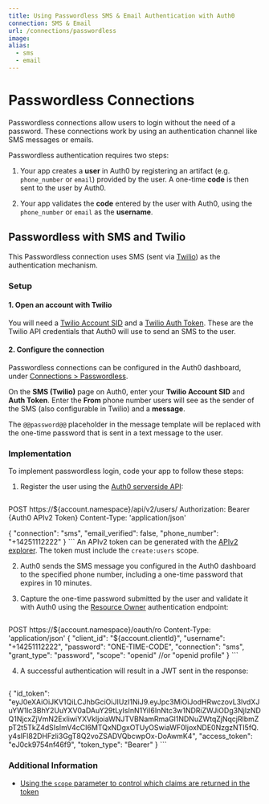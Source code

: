 ```yaml
---
title: Using Passwordless SMS & Email Authentication with Auth0
connection: SMS & Email
url: /connections/passwordless
image:
alias:
  - sms
  - email
---
```


# Passwordless Connections

Passwordless connections allow users to login without the need of a password. These connections work by using an authentication channel like SMS messages or emails.

Passwordless authentication requires two steps:

1. Your app creates a **user** in Auth0 by registering an artifact (e.g. `phone_number` or `email`) provided by the user. A one-time **code** is then sent to the user by Auth0.

2. Your app validates the **code** entered by the user with Auth0, using the `phone_number` or `email` as the **username**.

## Passwordless with SMS and Twilio

This Passwordless connection uses SMS (sent via [Twilio](http://www.twilio.com)) as the authentication mechanism.

### Setup

#### 1. Open an account with Twilio

You will need a [Twilio Account SID](https://www.twilio.com/help/faq/twilio-basics/what-is-an-application-sid) and a [Twilio Auth Token](https://www.twilio.com/help/faq/twilio-basics/what-is-the-auth-token-and-how-can-i-change-it). These are the Twilio API credentials that Auth0 will use to send an SMS to the user.

#### 2. Configure the connection

Passwordless connections can be configured in the Auth0 dashboard, under [Connections > Passwordless](https://manage.auth0.com/#/connections/passwordless).

On the **SMS (Twilio)** page on Auth0, enter your **Twilio Account SID** and **Auth Token**. Enter the **From** phone number users will see as the sender of the SMS (also configurable in Twilio) and a **message**.

The `@@password@@` placeholder in the message template will be replaced with the one-time password that is sent in a text message to the user.

### Implementation 

To implement passwordless login, code your app to follow these steps:

1. Register the user using the [Auth0 serverside API](https://auth0.com/docs/api/v2#!/Users/post_users):

    ```
POST https://${account.namespace}/api/v2/users/
Authorization: Bearer {Auth0 APIv2 Token}
Content-Type: 'application/json'

{
  "connection":     "sms",
  "email_verified": false,
  "phone_number":   "+14251112222"
}
    ```
An APIv2 token can be generated with the [APIv2 explorer](https://auth0.com/docs/api/v2). The token must include the `create:users` scope.

2. Auth0 sends the SMS message you configured in the Auth0 dashboard to the specified phone number, including a one-time password that expires in 10 minutes.

3. Capture the one-time password submitted by the user and validate it with Auth0 using the [Resource Owner](/auth-api#!#post--oauth-ro) authentication endpoint:

    ```
POST https://${account.namespace}/oauth/ro
Content-Type: 'application/json'
{
  "client_id":   "${account.clientId}",
  "username":    "+14251112222",
  "password":    "ONE-TIME-CODE",
  "connection":  "sms",
  "grant_type":  "password",
  "scope":       "openid" //or "openid profile"
}
    ```

4. A successful authentication will result in a JWT sent in the response:

    ```
{
  "id_token": "eyJ0eXAiOiJKV1QiLCJhbGciOiJIUzI1NiJ9.eyJpc3MiOiJodHRwczovL3lvdXJuYW1lc3BhY2UuYXV0aDAuY29tLyIsInN1YiI6InNtc3w1NDRiZWJiODg3NjIzNDQ1NjcxZjVmN2ExIiwiYXVkIjoiaWNJTVBNamRmaGl1NDNuZWtqZjNqcjRlbmZpT2t5TkZ4dSIsImV4cCI6MTQxNDgxOTUyOSwiaWF0IjoxNDE0NzgzNTI5fQ.y4sIFl82DHFzli3GgT8Q2voZSADVQbcwpOx-DoAwmK4",
  "access_token": "eJ0ck9754nf46f9",
  "token_type": "Bearer"
}
    ```

### Additional Information

* [Using the `scope` parameter to control which claims are returned in the token](/scopes)
